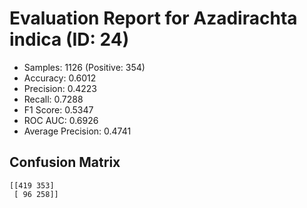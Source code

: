 # Evaluation Report for Azadirachta indica (ID: 24)
- Samples: 1126 (Positive: 354)
- Accuracy: 0.6012
- Precision: 0.4223
- Recall: 0.7288
- F1 Score: 0.5347
- ROC AUC: 0.6926
- Average Precision: 0.4741

## Confusion Matrix
```
[[419 353]
 [ 96 258]]
```
